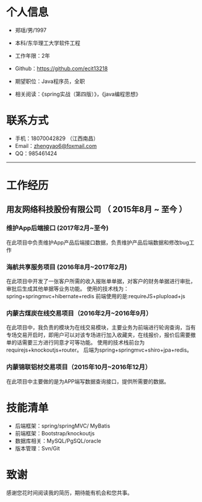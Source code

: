 
# 个人信息

 - 郑瑶/男/1997 
 - 本科/东华理工大学软件工程 
 - 工作年限：2年
 - Github：https://github.com/ecit13218

 - 期望职位：Java程序员，全职
 - 相关阅读：《spring实战（第四版）》，《java编程思想》
   
# 联系方式

- 手机：18070042829 （江西南昌）
- Email：zhengyao6@foxmail.com 
- QQ：985461424

---
# 工作经历

## 用友网络科技股份有限公司 （ 2015年8月 ~ 至今 ）

### 维护App后端接口 (2017年2月~至今)
在此项目中负责维护App产品后端接口数据，负责维护产品后端数据和修改bug工作

### 海航共享服务项目 (2016年8月~2017年2月)
在此项目中开发了一张客户所需的收入报账单单据，对客户的财务单据进行审批，审批后生成其他单据等业务功能。
使用的技术栈为：spring+springmvc+hibernate+redis 前端使用的是:requireJS+plupload+js


### 内蒙古煤炭在线交易项目（2016年2月~2016年9月） 
在此项目中，我负责的模块为在线交易模块，主要业务为前端进行轮询查询，当有专场交易开启时，即用户可以对该专场进行加入收藏夹，在线报价，报价后需要撤单的话需要三方进行同意才可等功能。
使用的技术栈前台为requirejs+knockoutjs+router。
后端为spring+springmvc+shiro+jpa+redis。


### 内蒙锦联铝材交易项目（2015年10月~2016年12月）
在此项目中主要做的是为APP端写数据查询接口，提供所需要的数据。






# 技能清单
- 后端框架：spring/springMVC/ MyBatis
- 前端框架：Bootstrap/knockoutjs
- 数据库相关：MySQL/PgSQL/oracle
- 版本管理：Svn/Git


# 致谢
感谢您花时间阅读我的简历，期待能有机会和您共事。
